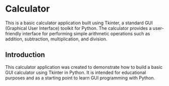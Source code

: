 # Calculator

This is a basic calculator application built using Tkinter, a standard GUI (Graphical User Interface) toolkit for Python. The calculator provides a user-friendly interface for performing simple arithmetic operations such as addition, subtraction, multiplication, and division.

## Introduction

This calculator application was created to demonstrate how to build a basic GUI calculator using Tkinter in Python. It is intended for educational purposes and as a starting point to learn GUI programming with Python.




